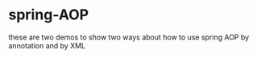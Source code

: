 # spring-AOP
these are two demos to show two ways about how to use spring AOP by annotation and by XML
